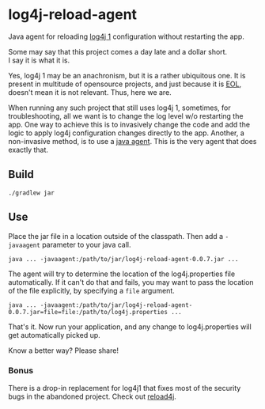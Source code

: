 # log4j-reload-agent
Java agent for reloading [log4j 1](https://logging.apache.org/log4j/1.x/) configuration without restarting the app.  

Some may say that this project comes a day late and a dollar short.  
I say it is what it is.  

Yes, log4j 1 may be an anachronism, but it is a rather ubiquitous one. It is present in multitude of opensource projects, and just because it is [EOL](https://en.wikipedia.org/wiki/End-of-life_product), doesn't mean it is not relevant. Thus, here we are.  

When running any such project that still uses log4j 1, sometimes, for troubleshooting, all we want is to change the log level w/o restarting the app. One way to achieve this is to invasively change the code and add the logic to apply log4j configuration changes directly to the app. Another, a non-invasive method, is to use a [java agent](https://www.jrebel.com/blog/how-write-javaagent). This is the very agent that does exactly that.  

## Build
```
./gradlew jar
```

## Use
Place the jar file in a location outside of the classpath. Then add a `-javaagent` parameter to your java call.
```
java ... -javaagent:/path/to/jar/log4j-reload-agent-0.0.7.jar ...
```
The agent will try to determine the location of the log4j.properties file automatically. If it can't do that and fails, you may want to pass the location of the file explicitly, by specifying a `file` argument.
```
java ... -javaagent:/path/to/jar/log4j-reload-agent-0.0.7.jar=file=file:/path/to/log4j.properties ...
```

That's it. Now run your application, and any change to log4j.properties will get automatically picked up.

Know a better way?
Please share!

### Bonus
There is a drop-in replacement for log4j1 that fixes most of the security bugs in the abandoned project. Check out [reload4j](https://reload4j.qos.ch).



